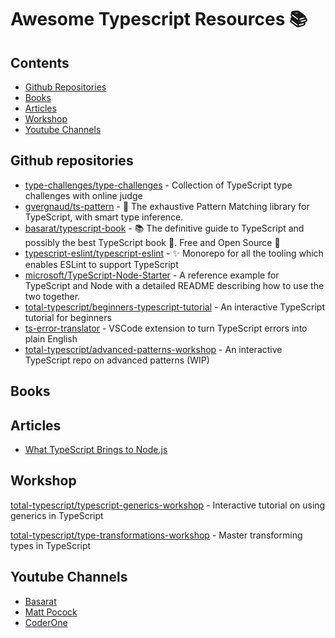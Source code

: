 # Awesome Typescript Resources 📚

## Contents

- [Github Repositories](#github-repositories)
- [Books](#books)
- [Articles](#articles)
- [Workshop](#workshop)
- [Youtube Channels](#youtube-channels)

## Github repositories

- [type-challenges/type-challenges](https://github.com/type-challenges/type-challenges) - Collection of TypeScript type challenges with online judge
- [gvergnaud/ts-pattern](https://github.com/gvergnaud/ts-pattern) - 🎨 The exhaustive Pattern Matching library for TypeScript, with smart type inference.
- [basarat/typescript-book](https://github.com/basarat/typescript-book) - 📚 The definitive guide to TypeScript and possibly the best TypeScript book 📖. Free and Open Source 🌹
- [typescript-eslint/typescript-eslint](https://github.com/typescript-eslint/typescript-eslint) - ✨ Monorepo for all the tooling which enables ESLint to support TypeScript
- [microsoft/TypeScript-Node-Starter](https://github.com/microsoft/TypeScript-Node-Starter) - A reference example for TypeScript and Node with a detailed README describing how to use the two together.
- [total-typescript/beginners-typescript-tutorial](https://github.com/total-typescript/beginners-typescript-tutorial) - An interactive TypeScript tutorial for beginners
- [ts-error-translator](https://github.com/mattpocock/ts-error-translator) - VSCode extension to turn TypeScript errors into plain English
- [total-typescript/advanced-patterns-workshop](https://github.com/total-typescript/advanced-patterns-workshop) - An interactive TypeScript repo on advanced patterns (WIP)

## Books


## Articles

- [What TypeScript Brings to Node.js](https://thenewstack.io/what-typescript-brings-to-node-js/)

## Workshop

[total-typescript/typescript-generics-workshop](https://github.com/total-typescript/typescript-generics-workshop) - Interactive tutorial on using generics in TypeScript

[total-typescript/type-transformations-workshop](https://github.com/total-typescript/type-transformations-workshop) - Master transforming types in TypeScript


## Youtube Channels

- [Basarat](https://www.youtube.com/@basarat)
- [Matt Pocock](https://www.youtube.com/@mattpocockuk)
- [CoderOne](https://www.youtube.com/@CoderOne)

